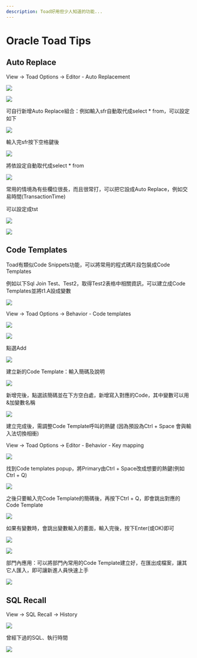 ```yaml
---
description: Toad好用但少人知道的功能...
---
```


# Oracle Toad Tips

## Auto Replace

View → Toad Options → Editor - Auto Replacement

![](.gitbook/assets/image%20%2815%29.png)

![](.gitbook/assets/image%20%28141%29.png)

可自行新增Auto Replace組合：例如輸入sfr自動取代成select \* from，可以設定如下

![](.gitbook/assets/image%20%28243%29.png)

輸入完sfr按下空格鍵後

![](.gitbook/assets/image%20%28393%29.png)

將依設定自動取代成select \* from

![](.gitbook/assets/image%20%28401%29.png)

常用的情境為有些欄位很長，而且很常打，可以把它設成Auto Replace，例如交易時間\(TransactionTime\)

可以設定成tst

![](.gitbook/assets/image%20%28478%29.png)

![](.gitbook/assets/image%20%28232%29.png)

## Code Templates

Toad有類似Code Snippets功能，可以將常用的程式碼片段包裝成Code Templates

例如以下Sql Join Test、Test2，取得Test2表格中相關資訊，可以建立成Code Templates並將t1.A設成變數

![](.gitbook/assets/image%20%28254%29.png)

View → Toad Options → Behavior - Code templates

![](.gitbook/assets/image%20%28399%29.png)

![](.gitbook/assets/image%20%28336%29.png)

點選Add

![](.gitbook/assets/image%20%28168%29.png)

建立新的Code Template：輸入簡碼及說明

![](.gitbook/assets/image%20%28153%29.png)

新增完後，點選該簡碼並在下方空白處，新增寫入對應的Code，其中變數可以用&加變數名稱

![](.gitbook/assets/image%20%28367%29.png)

建立完成後，需調整Code Template呼叫的熱鍵 \(因為預設為Ctrl + Space 會與輸入法切換相衝\)

View → Toad Options → Editor - Behavior - Key mapping

![](.gitbook/assets/image%20%28409%29.png)

找到Code templates popup，將Primary由Ctrl + Space改成想要的熱鍵\(例如Ctrl + Q\)

![](.gitbook/assets/image%20%28236%29.png)

之後只要輸入完Code Template的簡碼後，再按下Ctrl + Q，即會跳出對應的Code Template

![](.gitbook/assets/image%20%28115%29.png)

如果有變數時，會跳出變數輸入的畫面，輸入完後，按下Enter\(或OK\)即可

![](.gitbook/assets/image%20%28180%29.png)

![](.gitbook/assets/image%20%28380%29.png)

部門內應用：可以將部門內常用的Code Template建立好，在匯出成檔案，讓其它人匯入，即可讓新進人員快速上手

![](.gitbook/assets/image%20%2857%29.png)

## SQL Recall

View → SQL Recall → History

![](.gitbook/assets/image%20%28214%29.png)

曾經下過的SQL、執行時間

![](.gitbook/assets/image%20%28209%29.png)



